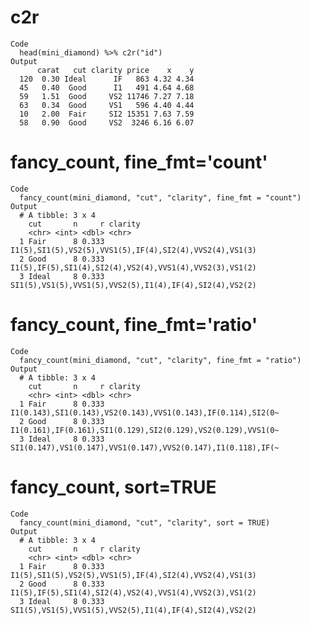 # c2r

    Code
      head(mini_diamond) %>% c2r("id")
    Output
          carat   cut clarity price    x    y
      120  0.30 Ideal      IF   863 4.32 4.34
      45   0.40  Good      I1   491 4.64 4.68
      59   1.51  Good     VS2 11746 7.27 7.18
      63   0.34  Good     VS1   596 4.40 4.44
      10   2.00  Fair     SI2 15351 7.63 7.59
      58   0.90  Good     VS2  3246 6.16 6.07

# fancy_count, fine_fmt='count'

    Code
      fancy_count(mini_diamond, "cut", "clarity", fine_fmt = "count")
    Output
      # A tibble: 3 x 4
        cut       n     r clarity                                                
        <chr> <int> <dbl> <chr>                                                  
      1 Fair      8 0.333 I1(5),SI1(5),VS2(5),VVS1(5),IF(4),SI2(4),VVS2(4),VS1(3)
      2 Good      8 0.333 I1(5),IF(5),SI1(4),SI2(4),VS2(4),VVS1(4),VVS2(3),VS1(2)
      3 Ideal     8 0.333 SI1(5),VS1(5),VVS1(5),VVS2(5),I1(4),IF(4),SI2(4),VS2(2)

# fancy_count, fine_fmt='ratio'

    Code
      fancy_count(mini_diamond, "cut", "clarity", fine_fmt = "ratio")
    Output
      # A tibble: 3 x 4
        cut       n     r clarity                                                     
        <chr> <int> <dbl> <chr>                                                       
      1 Fair      8 0.333 I1(0.143),SI1(0.143),VS2(0.143),VVS1(0.143),IF(0.114),SI2(0~
      2 Good      8 0.333 I1(0.161),IF(0.161),SI1(0.129),SI2(0.129),VS2(0.129),VVS1(0~
      3 Ideal     8 0.333 SI1(0.147),VS1(0.147),VVS1(0.147),VVS2(0.147),I1(0.118),IF(~

# fancy_count, sort=TRUE

    Code
      fancy_count(mini_diamond, "cut", "clarity", sort = TRUE)
    Output
      # A tibble: 3 x 4
        cut       n     r clarity                                                
        <chr> <int> <dbl> <chr>                                                  
      1 Fair      8 0.333 I1(5),SI1(5),VS2(5),VVS1(5),IF(4),SI2(4),VVS2(4),VS1(3)
      2 Good      8 0.333 I1(5),IF(5),SI1(4),SI2(4),VS2(4),VVS1(4),VVS2(3),VS1(2)
      3 Ideal     8 0.333 SI1(5),VS1(5),VVS1(5),VVS2(5),I1(4),IF(4),SI2(4),VS2(2)

